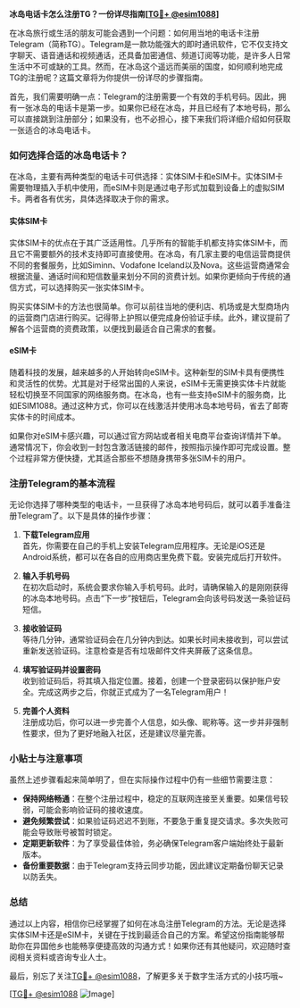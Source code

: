 **冰岛电话卡怎么注册TG？一份详尽指南[[TG💪+ @esim1088](https://t.me/s/esim1088)]**

在冰岛旅行或生活的朋友可能会遇到一个问题：如何用当地的电话卡注册Telegram（简称TG）。Telegram是一款功能强大的即时通讯软件，它不仅支持文字聊天、语音通话和视频通话，还具备加密通信、频道订阅等功能，是许多人日常生活中不可或缺的工具。然而，在冰岛这个遥远而美丽的国度，如何顺利地完成TG的注册呢？这篇文章将为你提供一份详尽的步骤指南。

首先，我们需要明确一点：Telegram的注册需要一个有效的手机号码。因此，拥有一张冰岛的电话卡是第一步。如果你已经在冰岛，并且已经有了本地号码，那么可以直接跳到注册部分；如果没有，也不必担心，接下来我们将详细介绍如何获取一张适合的冰岛电话卡。

### 如何选择合适的冰岛电话卡？

在冰岛，主要有两种类型的电话卡可供选择：实体SIM卡和eSIM卡。实体SIM卡需要物理插入手机中使用，而eSIM卡则是通过电子形式加载到设备上的虚拟SIM卡。两者各有优劣，具体选择取决于你的需求。

#### 实体SIM卡

实体SIM卡的优点在于其广泛适用性。几乎所有的智能手机都支持实体SIM卡，而且它不需要额外的技术支持即可直接使用。在冰岛，有几家主要的电信运营商提供不同的套餐服务，比如Siminn、Vodafone Iceland以及Nova。这些运营商通常会根据流量、通话时间和短信数量来划分不同的资费计划。如果你更倾向于传统的通信方式，可以选择购买一张实体SIM卡。

购买实体SIM卡的方法也很简单。你可以前往当地的便利店、机场或是大型商场内的运营商门店进行购买。记得带上护照以便完成身份验证手续。此外，建议提前了解各个运营商的资费政策，以便找到最适合自己需求的套餐。

#### eSIM卡

随着科技的发展，越来越多的人开始转向eSIM卡。这种新型的SIM卡具有便携性和灵活性的优势。尤其是对于经常出国的人来说，eSIM卡无需更换实体卡片就能轻松切换至不同国家的网络服务商。在冰岛，也有一些支持eSIM卡的服务商，比如ESIM1088。通过这种方式，你可以在线激活并使用冰岛本地号码，省去了邮寄实体卡的时间成本。

如果你对eSIM卡感兴趣，可以通过官方网站或者相关电商平台查询详情并下单。通常情况下，你会收到一封包含激活链接的邮件，按照指示操作即可完成设置。整个过程非常方便快捷，尤其适合那些不想随身携带多张SIM卡的用户。

### 注册Telegram的基本流程

无论你选择了哪种类型的电话卡，一旦获得了冰岛本地号码后，就可以着手准备注册Telegram了。以下是具体的操作步骤：

1. **下载Telegram应用**  
   首先，你需要在自己的手机上安装Telegram应用程序。无论是iOS还是Android系统，都可以在各自的应用商店里免费下载。安装完成后打开软件。

2. **输入手机号码**  
   在初次启动时，系统会要求你输入手机号码。此时，请确保输入的是刚刚获得的冰岛本地号码。点击“下一步”按钮后，Telegram会向该号码发送一条验证码短信。

3. **接收验证码**  
   等待几分钟，通常验证码会在几分钟内到达。如果长时间未接收到，可以尝试重新发送验证码。注意检查是否有垃圾邮件文件夹屏蔽了这条信息。

4. **填写验证码并设置密码**  
   收到验证码后，将其填入指定位置。接着，创建一个登录密码以保护账户安全。完成这两步之后，你就正式成为了一名Telegram用户！

5. **完善个人资料**  
   注册成功后，你可以进一步完善个人信息，如头像、昵称等。这一步并非强制性要求，但为了更好地融入社区，还是建议尽量完善。

### 小贴士与注意事项

虽然上述步骤看起来简单明了，但在实际操作过程中仍有一些细节需要注意：

- **保持网络畅通**：在整个注册过程中，稳定的互联网连接至关重要。如果信号较弱，可能会影响验证码的接收速度。
- **避免频繁尝试**：如果验证码迟迟不到账，不要急于重复提交请求。多次失败可能会导致账号被暂时锁定。
- **定期更新软件**：为了享受最佳体验，务必确保Telegram客户端始终处于最新版本。
- **备份重要数据**：由于Telegram支持云同步功能，因此建议定期备份聊天记录以防丢失。

### 总结

通过以上内容，相信你已经掌握了如何在冰岛注册Telegram的方法。无论是选择实体SIM卡还是eSIM卡，关键在于找到最适合自己的方案。希望这份指南能够帮助你在异国他乡也能畅享便捷高效的沟通方式！如果你还有其他疑问，欢迎随时查阅相关资料或咨询专业人士。

最后，别忘了关注[TG💪+ @esim1088](https://t.me/s/esim1088)，了解更多关于数字生活方式的小技巧哦~  

[[TG💪+ @esim1088](https://t.me/s/esim1088) ![Image](https://i.postimg.cc/4NQfJmqS/Snipaste-2025-05-13-00-14-12.png)]